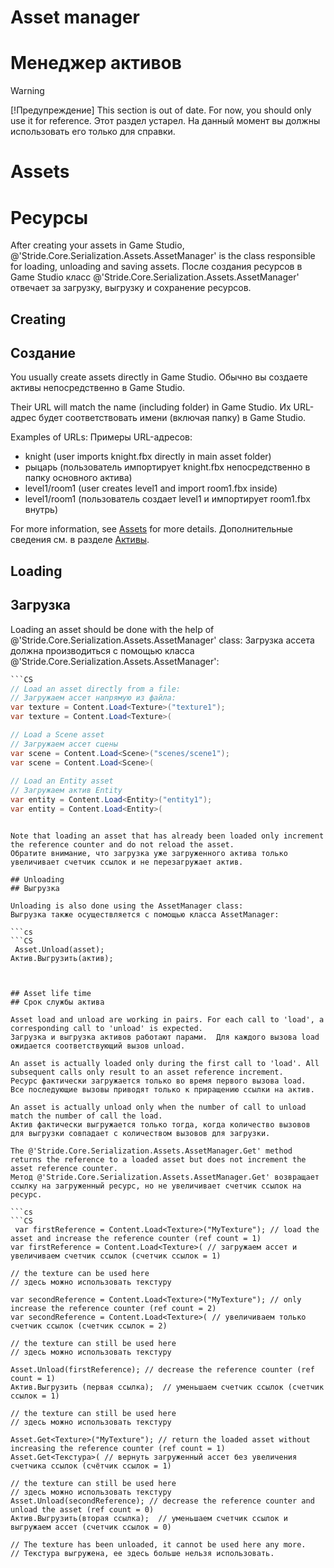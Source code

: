 # Asset manager
# Менеджер активов

>[!Warning]
>[!Предупреждение]
>This section is out of date. For now, you should only use it for reference.
>Этот раздел устарел.  На данный момент вы должны использовать его только для справки.

# Assets
# Ресурсы

After creating your assets in Game Studio, @'Stride.Core.Serialization.Assets.AssetManager' is the class responsible for loading, unloading and saving assets.
После создания ресурсов в Game Studio класс @'Stride.Core.Serialization.Assets.AssetManager' отвечает за загрузку, выгрузку и сохранение ресурсов.

## Creating
## Создание

You usually create assets directly in Game Studio.
Обычно вы создаете активы непосредственно в Game Studio.

Their URL will match the name (including folder) in Game Studio.
Их URL-адрес будет соответствовать имени (включая папку) в Game Studio.

Examples of URLs:
Примеры URL-адресов:

- knight (user imports knight.fbx directly in main asset folder)
- рыцарь (пользователь импортирует knight.fbx непосредственно в папку основного актива)
- level1/room1 (user creates level1 and import room1.fbx inside)
- level1/room1 (пользователь создает level1 и импортирует room1.fbx внутрь)

For more information, see [Assets](../../game-studio/assets.md) for more details.
Дополнительные сведения см. в разделе [Активы](../../game-studio/assets.md).

## Loading
## Загрузка

Loading an asset should be done with the help of @'Stride.Core.Serialization.Assets.AssetManager' class:
Загрузка ассета должна производиться с помощью класса @'Stride.Core.Serialization.Assets.AssetManager':

```cs
```CS
// Load an asset directly from a file:
// Загружаем ассет напрямую из файла:
var texture = Content.Load<Texture>("texture1");
var texture = Content.Load<Texture>(

// Load a Scene asset
// Загружаем ассет сцены
var scene = Content.Load<Scene>("scenes/scene1");
var scene = Content.Load<Scene>(
 
// Load an Entity asset
// Загружаем актив Entity
var entity = Content.Load<Entity>("entity1");
var entity = Content.Load<Entity>(
```
```

Note that loading an asset that has already been loaded only increment the reference counter and do not reload the asset.
Обратите внимание, что загрузка уже загруженного актива только увеличивает счетчик ссылок и не перезагружает актив.

## Unloading
## Выгрузка

Unloading is also done using the AssetManager class:
Выгрузка также осуществляется с помощью класса AssetManager:

```cs
```CS
 Asset.Unload(asset);
Актив.Выгрузить(актив);
```
```


## Asset life time
## Срок службы актива

Asset load and unload are working in pairs. For each call to 'load', a corresponding call to 'unload' is expected. 
Загрузка и выгрузка активов работают парами.  Для каждого вызова load ожидается соответствующий вызов unload.

An asset is actually loaded only during the first call to 'load'. All subsequent calls only result to an asset reference increment.
Ресурс фактически загружается только во время первого вызова load.  Все последующие вызовы приводят только к приращению ссылки на актив.

An asset is actually unload only when the number of call to unload match the number of call the load.
Актив фактически выгружается только тогда, когда количество вызовов для выгрузки совпадает с количеством вызовов для загрузки.

The @'Stride.Core.Serialization.Assets.AssetManager.Get' method returns the reference to a loaded asset but does not increment the asset reference counter.
Метод @'Stride.Core.Serialization.Assets.AssetManager.Get' возвращает ссылку на загруженный ресурс, но не увеличивает счетчик ссылок на ресурс.

```cs
```CS
 var firstReference = Content.Load<Texture>("MyTexture"); // load the asset and increase the reference counter (ref count = 1)
var firstReference = Content.Load<Texture>( // загружаем ассет и увеличиваем счетчик ссылок (счетчик ссылок = 1)
 
// the texture can be used here
// здесь можно использовать текстуру
 
var secondReference = Content.Load<Texture>("MyTexture"); // only increase the reference counter (ref count = 2)
var secondReference = Content.Load<Texture>( // увеличиваем только счетчик ссылок (счетчик ссылок = 2)
 
// the texture can still be used here
// здесь можно использовать текстуру
 
Asset.Unload(firstReference); // decrease the reference counter (ref count = 1)
Актив.Выгрузить (первая ссылка);  // уменьшаем счетчик ссылок (счетчик ссылок = 1)
 
// the texture can still be used here
// здесь можно использовать текстуру
 
Asset.Get<Texture>("MyTexture"); // return the loaded asset without increasing the reference counter (ref count = 1)
Asset.Get<Текстура>( // вернуть загруженный ассет без увеличения счетчика ссылок (счётчик ссылок = 1)
 
// the texture can still be used here
// здесь можно использовать текстуру
Asset.Unload(secondReference); // decrease the reference counter and unload the asset (ref count = 0)
Актив.Выгрузить(вторая ссылка);  // уменьшаем счетчик ссылок и выгружаем ассет (счетчик ссылок = 0)
 
// The texture has been unloaded, it cannot be used here any more.
// Текстура выгружена, ее здесь больше нельзя использовать.
```
```


